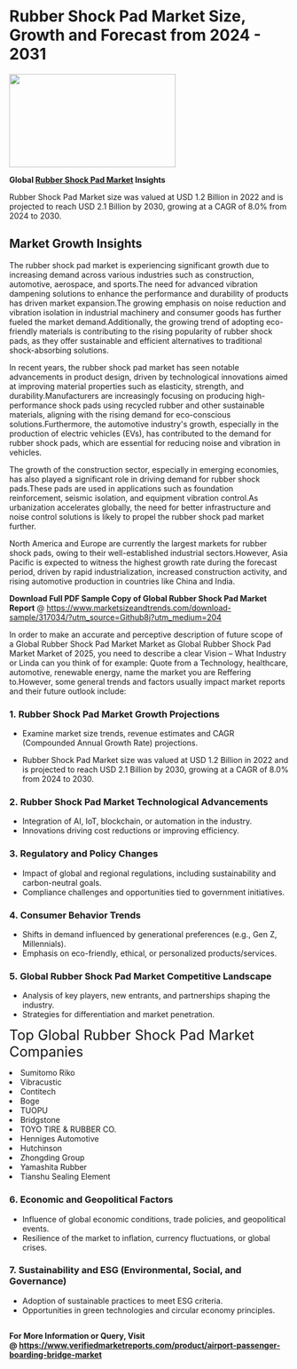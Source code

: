 <H1>Rubber Shock Pad Market Size, Growth and Forecast from 2024 - 2031</H1><img class="aligncenter size-medium wp-image-584254" src="https://thirdeyenews.in/wp-content/uploads/2024/09/Global-Market-Research-300x168.jpeg" alt="" width="300" height="168" /><p><strong>Global&nbsp;<a href="https://www.marketsizeandtrends.com/download-sample/317034/?utm_source=Github8j?utm_medium=204">Rubber Shock Pad Market</a> Insights</strong></p><p>Rubber Shock Pad Market size was valued at USD 1.2 Billion in 2022 and is projected to reach USD 2.1 Billion by 2030, growing at a CAGR of 8.0% from 2024 to 2030.</p><p><h2>Market Growth Insights</h2> <p>The rubber shock pad market is experiencing significant growth due to increasing demand across various industries such as construction, automotive, aerospace, and sports.The need for advanced vibration dampening solutions to enhance the performance and durability of products has driven market expansion.The growing emphasis on noise reduction and vibration isolation in industrial machinery and consumer goods has further fueled the market demand.Additionally, the growing trend of adopting eco-friendly materials is contributing to the rising popularity of rubber shock pads, as they offer sustainable and efficient alternatives to traditional shock-absorbing solutions.</p> <p>In recent years, the rubber shock pad market has seen notable advancements in product design, driven by technological innovations aimed at improving material properties such as elasticity, strength, and durability.Manufacturers are increasingly focusing on producing high-performance shock pads using recycled rubber and other sustainable materials, aligning with the rising demand for eco-conscious solutions.Furthermore, the automotive industry's growth, especially in the production of electric vehicles (EVs), has contributed to the demand for rubber shock pads, which are essential for reducing noise and vibration in vehicles.</p> <p>The growth of the construction sector, especially in emerging economies, has also played a significant role in driving demand for rubber shock pads.These pads are used in applications such as foundation reinforcement, seismic isolation, and equipment vibration control.As urbanization accelerates globally, the need for better infrastructure and noise control solutions is likely to propel the rubber shock pad market further.</p> <p>North America and Europe are currently the largest markets for rubber shock pads, owing to their well-established industrial sectors.However, Asia Pacific is expected to witness the highest growth rate during the forecast period, driven by rapid industrialization, increased construction activity, and rising automotive production in countries like China and India.</p> <p><span class=""><strong>Download Full PDF Sample Copy of Global Rubber Shock Pad Market Report</strong> @ <a href="https://www.marketsizeandtrends.com/download-sample/317034/?utm_source=Github8j?utm_medium=204" target="_blank">https://www.marketsizeandtrends.com/download-sample/317034/?utm_source=Github8j?utm_medium=204</a></span></p><p>In order to make an accurate and perceptive description of future scope of a Global&nbsp;Rubber Shock Pad Market Market as Global&nbsp;Rubber Shock Pad Market Market of 2025, you need to describe a clear Vision &ndash; What Industry or Linda can you think of for example: Quote from a Technology, healthcare, automotive, renewable energy, name the market you are Reffering to.However, some general trends and factors usually impact market reports and their future outlook include:</p><h3>1.&nbsp;<strong>Rubber Shock Pad Market Growth Projections</strong></h3><ul><li>Examine market size trends, revenue estimates and CAGR (Compounded Annual Growth Rate) projections.</li><li><p>Rubber Shock Pad Market size was valued at USD 1.2 Billion in 2022 and is projected to reach USD 2.1 Billion by 2030, growing at a CAGR of 8.0% from 2024 to 2030.</p></li></ul><h3>2.&nbsp;<strong>Rubber Shock Pad Market Technological Advancements</strong></h3><ul><li>Integration of AI, IoT, blockchain, or automation in the industry.</li><li>Innovations driving cost reductions or improving efficiency.</li></ul><h3>3.&nbsp;<strong>Regulatory and Policy Changes</strong></h3><ul><li>Impact of global and regional regulations, including sustainability and carbon-neutral goals.</li><li>Compliance challenges and opportunities tied to government initiatives.</li></ul><h3>4.&nbsp;<strong>Consumer Behavior Trends</strong></h3><ul><li>Shifts in demand influenced by generational preferences (e.g., Gen Z, Millennials).</li><li>Emphasis on eco-friendly, ethical, or personalized products/services.</li></ul><h3>5.&nbsp;<strong>Global Rubber Shock Pad Market Competitive Landscape</strong></h3><ul><li>Analysis of key players, new entrants, and partnerships shaping the industry.</li><li>Strategies for differentiation and market penetration.</li></ul><p data-pm-slice="1 1 []"><span style="color: inherit; font-family: inherit; font-size: 25px;">Top Global Rubber Shock Pad Market Companies</span></p><div class="" data-test-id=""><p><li>Sumitomo Riko</li><li> Vibracustic</li><li> Contitech</li><li> Boge</li><li> TUOPU</li><li> Bridgstone</li><li> TOYO TIRE & RUBBER CO.</li><li> Henniges Automotive</li><li> Hutchinson</li><li> Zhongding Group</li><li> Yamashita Rubber</li><li> Tianshu Sealing Element</li></p></div><h3>6.&nbsp;<strong>Economic and Geopolitical Factors</strong></h3><ul><li>Influence of global economic conditions, trade policies, and geopolitical events.</li><li>Resilience of the market to inflation, currency fluctuations, or global crises.</li></ul><h3>7.&nbsp;<strong>Sustainability and ESG (Environmental, Social, and Governance)</strong></h3><ul><li>Adoption of sustainable practices to meet ESG criteria.</li><li>Opportunities in green technologies and circular economy principles.</li></ul><h2><strong style="font-size: 14px;">For More Information or Query, Visit @&nbsp;</strong><a style="background-color: #ffffff; font-size: 14px;" href="https://www.marketsizeandtrends.com/report/rubber-shock-pad-market/" target="_blank">https://www.verifiedmarketreports.com/product/airport-passenger-boarding-bridge-market</a></h2>